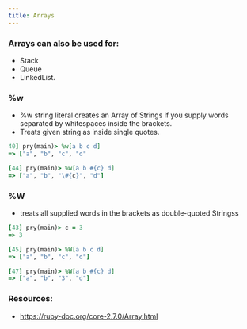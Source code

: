 ```yaml
---
title: Arrays
---
```


### Arrays can also be used for:
- Stack
- Queue
- LinkedList.

### %w
- %w string literal creates an Array of Strings if you supply words separated by whitespaces inside the brackets.
- Treats given string as inside single quotes.

```rb
40] pry(main)> %w[a b c d]
=> ["a", "b", "c", "d"

[44] pry(main)> %w[a b #{c} d]
=> ["a", "b", "\#{c}", "d"]
```

### %W
- treats all supplied words in the brackets as double-quoted Stringss

```rb
[43] pry(main)> c = 3
=> 3

[45] pry(main)> %W[a b c d]
=> ["a", "b", "c", "d"]

[47] pry(main)> %W[a b #{c} d]
=> ["a", "b", "3", "d"]
```

### Resources:
- https://ruby-doc.org/core-2.7.0/Array.html
